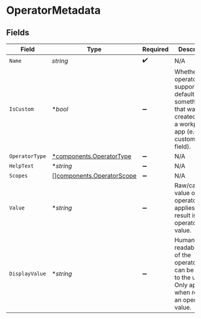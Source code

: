 # OperatorMetadata


## Fields

| Field                                                                                                                        | Type                                                                                                                         | Required                                                                                                                     | Description                                                                                                                  |
| ---------------------------------------------------------------------------------------------------------------------------- | ---------------------------------------------------------------------------------------------------------------------------- | ---------------------------------------------------------------------------------------------------------------------------- | ---------------------------------------------------------------------------------------------------------------------------- |
| `Name`                                                                                                                       | *string*                                                                                                                     | :heavy_check_mark:                                                                                                           | N/A                                                                                                                          |
| `IsCustom`                                                                                                                   | **bool*                                                                                                                      | :heavy_minus_sign:                                                                                                           | Whether this operator is supported by default or something that was created within a workplace app (e.g. custom jira field). |
| `OperatorType`                                                                                                               | [*components.OperatorType](../../models/components/operatortype.md)                                                          | :heavy_minus_sign:                                                                                                           | N/A                                                                                                                          |
| `HelpText`                                                                                                                   | **string*                                                                                                                    | :heavy_minus_sign:                                                                                                           | N/A                                                                                                                          |
| `Scopes`                                                                                                                     | [][components.OperatorScope](../../models/components/operatorscope.md)                                                       | :heavy_minus_sign:                                                                                                           | N/A                                                                                                                          |
| `Value`                                                                                                                      | **string*                                                                                                                    | :heavy_minus_sign:                                                                                                           | Raw/canonical value of the operator. Only applies when result is an operator value.                                          |
| `DisplayValue`                                                                                                               | **string*                                                                                                                    | :heavy_minus_sign:                                                                                                           | Human readable value of the operator that can be shown to the user. Only applies when result is an operator value.           |